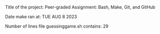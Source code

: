 Title of the project: Peer-graded Assignment: Bash, Make, Git, and GitHub

Date make ran at: TUE AUG 8 2023

Number of lines file guessinggame.sh contains: 29
